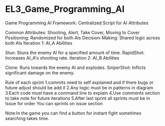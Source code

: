 # EL3_Game_Programming_AI
 Game Programming AI 
Framework: Centralized Script for AI Attributes

Common Attributes: Shooting, Alert, Take Cover, Moving to Cover
Positioning: Randomized for both AIs
Decision-Making: Shared logic across both AIs
Iteration 1: AI_A Abilities

Stun: Stuns the enemy AI for a specified amount of time.
RapidShot: Increases AI_A's shooting rate.
Iteration 2: AI_B Abilities

Clone: Runs towards the enemy AI and explodes.
SniperShot: Inflicts significant damage on the enemy.

Rule of each sprint 
1.commits need to self explained and if there bugs or future adjust should be add it
2.Any logic must be in patterns in diagram 
3.Each code must have a command line to explain
4.Use comments section to take note for future iterations
5.After last sprint all sprints must be in Issue for order
You can sprints on issue section

Note:In the game you can find a button for instant fight sometimes searching takes time.

